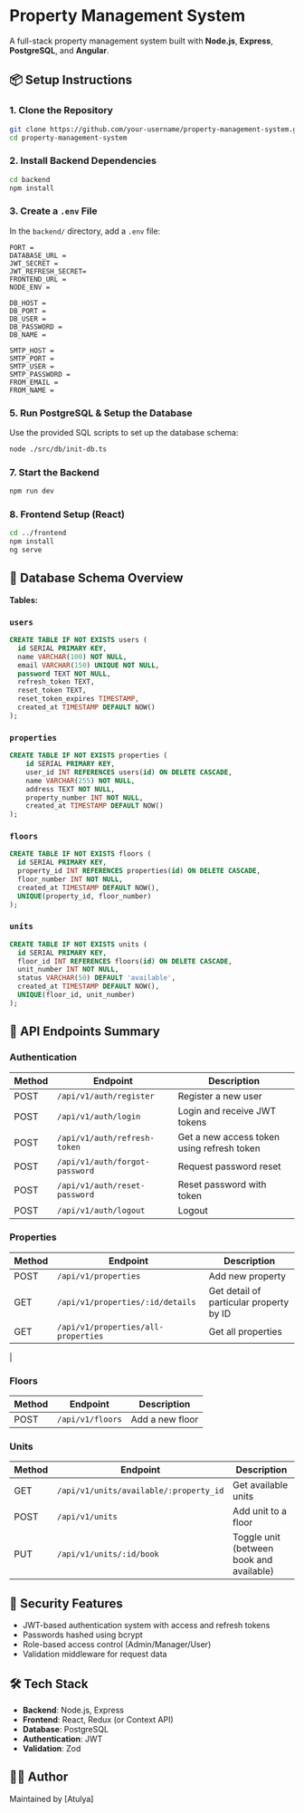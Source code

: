 # Property Management System

A full-stack property management system built with **Node.js**, **Express**, **PostgreSQL**, and **Angular**.

## 📦 Setup Instructions

### 1. Clone the Repository
```bash
git clone https://github.com/your-username/property-management-system.git
cd property-management-system
```

### 2. Install Backend Dependencies
```bash
cd backend
npm install
```

### 3. Create a `.env` File
In the `backend/` directory, add a `.env` file:
```
PORT =
DATABASE_URL =
JWT_SECRET =
JWT_REFRESH_SECRET=
FRONTEND_URL =
NODE_ENV =

DB_HOST = 
DB_PORT = 
DB_USER = 
DB_PASSWORD = 
DB_NAME = 

SMTP_HOST =
SMTP_PORT =
SMTP_USER = 
SMTP_PASSWORD = 
FROM_EMAIL = 
FROM_NAME =
```

### 5. Run PostgreSQL & Setup the Database
Use the provided SQL scripts to set up the database schema:
```bash
node ./src/db/init-db.ts
```

### 7. Start the Backend
```bash
npm run dev
```

### 8. Frontend Setup (React)
```bash
cd ../frontend
npm install
ng serve
```

## 🧩 Database Schema Overview

**Tables:**

### `users`
```sql
CREATE TABLE IF NOT EXISTS users (
  id SERIAL PRIMARY KEY,
  name VARCHAR(100) NOT NULL,
  email VARCHAR(150) UNIQUE NOT NULL,
  password TEXT NOT NULL,
  refresh_token TEXT,
  reset_token TEXT,
  reset_token_expires TIMESTAMP,
  created_at TIMESTAMP DEFAULT NOW()
);
```

### `properties`
```sql
CREATE TABLE IF NOT EXISTS properties (
    id SERIAL PRIMARY KEY, 
    user_id INT REFERENCES users(id) ON DELETE CASCADE,
    name VARCHAR(255) NOT NULL,
    address TEXT NOT NULL,
    property_number INT NOT NULL,
    created_at TIMESTAMP DEFAULT NOW()
);
```

### `floors`
```sql
CREATE TABLE IF NOT EXISTS floors (
  id SERIAL PRIMARY KEY,
  property_id INT REFERENCES properties(id) ON DELETE CASCADE,
  floor_number INT NOT NULL,
  created_at TIMESTAMP DEFAULT NOW(),
  UNIQUE(property_id, floor_number)
);
```

### `units`
```sql
CREATE TABLE IF NOT EXISTS units (
  id SERIAL PRIMARY KEY,
  floor_id INT REFERENCES floors(id) ON DELETE CASCADE,
  unit_number INT NOT NULL,
  status VARCHAR(50) DEFAULT 'available',
  created_at TIMESTAMP DEFAULT NOW(),
  UNIQUE(floor_id, unit_number)
);
```


## 🔌 API Endpoints Summary

### Authentication
| Method | Endpoint | Description |
|--------|----------|-------------|
| POST | `/api/v1/auth/register` | Register a new user |
| POST | `/api/v1/auth/login` | Login and receive JWT tokens |
| POST | `/api/v1/auth/refresh-token` | Get a new access token using refresh token |
| POST | `/api/v1/auth/forgot-password` | Request password reset |
| POST | `/api/v1/auth/reset-password` | Reset password with token |
| POST | `/api/v1/auth/logout` | Logout |

### Properties
| Method | Endpoint | Description |
|--------|----------|-------------|
| POST | `/api/v1/properties` | Add new property |
| GET | `/api/v1/properties/:id/details` | Get detail of particular property by ID |
| GET | `/api/v1/properties/all-properties` | Get all properties|
|
### Floors
| Method | Endpoint | Description |
|--------|----------|-------------|
| POST | `/api/v1/floors` | Add a new floor |


### Units
| Method | Endpoint | Description |
|--------|----------|-------------|
| GET | `/api/v1/units/available/:property_id` | Get available units |
| POST | `/api/v1/units` | Add unit to a floor |
| PUT | `/api/v1/units/:id/book` | Toggle unit (between book and available) |

## 🔐 Security Features
- JWT-based authentication system with access and refresh tokens
- Passwords hashed using bcrypt
- Role-based access control (Admin/Manager/User)
- Validation middleware for request data


## 🛠️ Tech Stack
- **Backend**: Node.js, Express
- **Frontend**: React, Redux (or Context API)
- **Database**: PostgreSQL
- **Authentication**: JWT
- **Validation**: Zod

## 🧑‍💻 Author
Maintained by [Atulya]